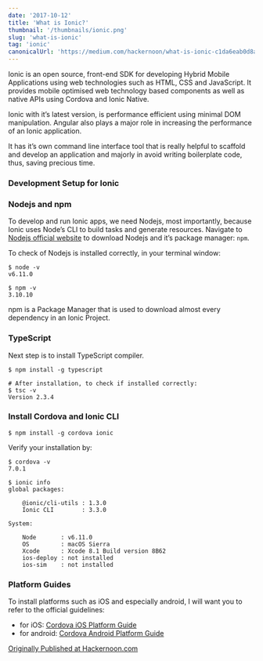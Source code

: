 ```yaml
---
date: '2017-10-12'
title: 'What is Ionic?'
thumbnail: '/thumbnails/ionic.png'
slug: 'what-is-ionic'
tag: 'ionic'
canonicalUrl: 'https://medium.com/hackernoon/what-is-ionic-c1da6eab0d8a'
---
```


Ionic is an open source, front-end SDK for developing Hybrid Mobile Applications using web technologies such as HTML, CSS and JavaScript. It provides mobile optimised web technology based components as well as native APIs using Cordova and Ionic Native.

Ionic with it’s latest version, is performance efficient using minimal DOM manipulation. Angular also plays a major role in increasing the performance of an Ionic application.

It has it’s own command line interface tool that is really helpful to scaffold and develop an application and majorly in avoid writing boilerplate code, thus, saving precious time.

### Development Setup for Ionic

### Nodejs and npm

To develop and run Ionic apps, we need Nodejs, most importantly, because Ionic uses Node’s CLI to build tasks and generate resources. Navigate to [Nodejs official website](https://nodejs.org/) to download Nodejs and it’s package manager: `npm`.

To check of Nodejs is installed correctly, in your terminal window:

```shell
$ node -v
v6.11.0

$ npm -v
3.10.10
```

npm is a Package Manager that is used to download almost every dependency in an Ionic Project.

### TypeScript

Next step is to install TypeScript compiler.

```shell
$ npm install -g typescript

# After installation, to check if installed correctly:
$ tsc -v
Version 2.3.4
```

### Install Cordova and Ionic CLI

```shell
$ npm install -g cordova ionic
```

Verify your installation by:

```shell
$ cordova -v
7.0.1

$ ionic info
global packages:

    @ionic/cli-utils : 1.3.0
    Ionic CLI        : 3.3.0

System:

    Node       : v6.11.0
    OS         : macOS Sierra
    Xcode      : Xcode 8.1 Build version 8B62
    ios-deploy : not installed
    ios-sim    : not installed
```

### Platform Guides

To install platforms such as iOS and especially android, I will want you to refer to the official guidelines:

- for iOS: [Cordova iOS Platform Guide](https://cordova.apache.org/docs/en/latest/guide/platforms/ios/)
- for android: [Cordova Android Platform Guide](https://cordova.apache.org/docs/en/latest/guide/platforms/android/)

[Originally Published at Hackernoon.com](https://medium.com/hackernoon/what-is-ionic-c1da6eab0d8a)
